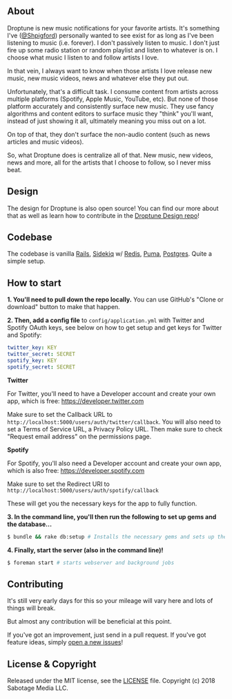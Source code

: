 ## About
Droptune is new music notifications for your favorite artists. It's something I've ([@Shpigford](https://twitter.com/Shpigford)) personally wanted to see exist for as long as I've been listening to music (i.e. forever). I don't passively listen to music. I don't just fire up some radio station or random playlist and listen to whatever is on. I choose what music I listen to and follow artists I love.

In that vein, I always want to know when those artists I love release new music, new music videos, news and whatever else they put out.

Unfortunately, that's a difficult task. I consume content from artists across multiple platforms (Spotify, Apple Music, YouTube, etc). But none of those platform accurately and consistently surface new music. They use fancy algorithms and content editors to surface music they "think" you'll want, instead of just showing it all, ultimately meaning you miss out on a lot.

On top of that, they don't surface the non-audio content (such as news articles and music videos).

So, what Droptune does is centralize all of that. New music, new videos, news and more, all for the artists that I choose to follow, so I never miss beat.

## Design
The design for Droptune is also open source! You can find our more about that as well as learn how to contribute in the [Droptune Design repo](https://github.com/Shpigford/droptune-design)!

## Codebase
The codebase is vanilla [Rails](https://rubyonrails.org/), [Sidekiq](https://sidekiq.org/) w/ [Redis](https://redis.io/), [Puma](http://puma.io/), [Postgres](https://www.postgresql.org/). Quite a simple setup.

## How to start

**1. You'll need to pull down the repo locally.** You can use GitHub's "Clone or download" button to make that happen.

**2. Then, add a config file** to `config/application.yml` with Twitter and Spotify OAuth keys, see below on how to get setup and get keys for Twitter and Spotify:

```yaml
twitter_key: KEY
twitter_secret: SECRET
spotify_key: KEY
spotify_secret: SECRET
```

**Twitter**

For Twitter, you'll need to have a Developer account and create your own app, which is free: https://developer.twitter.com

Make sure to set the Callback URL to `http://localhost:5000/users/auth/twitter/callback`. You will also need to set a Terms of Service URL, a Privacy Policy URL. Then make sure to check "Request email address" on the permissions page.

**Spotify**

For Spotify, you'll also need a Developer account and create your own app, which is also free: https://developer.spotify.com

Make sure to set the Redirect URI to `http://localhost:5000/users/auth/spotify/callback`

These will get you the necessary keys for the app to fully function.

**3. In the command line, you'll then run the following to set up gems and the database...**
```bash
$ bundle && rake db:setup # Installs the necessary gems and sets up the database
```

**4. Finally, start the server (also in the command line)!**
```bash
$ foreman start # starts webserver and background jobs
```

## Contributing
It's still very early days for this so your mileage will vary here and lots of things will break.

But almost any contribution will be beneficial at this point.

If you've got an improvement, just send in a pull request. If you've got feature ideas, simply [open a new issues](https://github.com/Shpigford/droptune/issues/new)!

## License & Copyright
Released under the MIT license, see the [LICENSE](./LICENSE) file. Copyright (c) 2018 Sabotage Media LLC.
